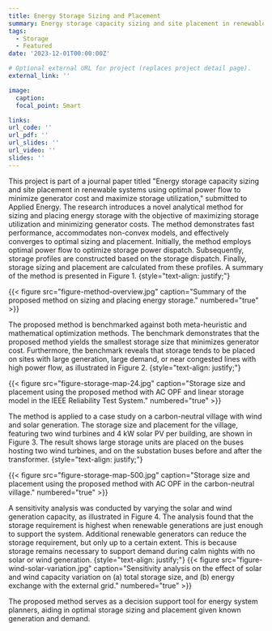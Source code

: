 ```yaml
---
title: Energy Storage Sizing and Placement
summary: Energy storage capacity sizing and site placement in renewable systems using optimal power flow to minimize generator cost and maximize storage utilization.
tags:
  - Storage
  - Featured
date: '2023-12-01T00:00:00Z'

# Optional external URL for project (replaces project detail page).
external_link: ''

image:
  caption: 
  focal_point: Smart

links:
url_code: ''
url_pdf: ''
url_slides: ''
url_video: ''
slides: ''
---
```

This project is part of a journal paper titled "Energy storage capacity sizing and site placement in renewable systems using optimal power flow to minimize generator cost and maximize storage utilization," submitted to Applied Energy. The research introduces a novel analytical method for sizing and placing energy storage with the objective of maximizing storage utilization and minimizing generator costs. The method demonstrates fast performance, accommodates non-convex models, and effectively converges to optimal sizing and placement. Initially, the method employs optimal power flow to optimize storage power dispatch. Subsequently, storage profiles are constructed based on the storage dispatch. Finally, storage sizing and placement are calculated from these profiles. A summary of the method is presented in Figure 1.
{style="text-align: justify;"}

{{< figure src="figure-method-overview.jpg" caption="Summary of the proposed method on sizing and placing energy storage." numbered="true" >}}

The proposed method is benchmarked against both meta-heuristic and mathematical optimization methods. The benchmark demonstrates that the proposed method yields the smallest storage size that minimizes generator cost. Furthermore, the benchmark reveals that storage tends to be placed on sites with large generation, large demand, or near congested lines with high power flow, as illustrated in Figure 2.
{style="text-align: justify;"}

{{< figure src="figure-storage-map-24.jpg" caption="Storage size and placement using the proposed method with AC OPF and linear storage model in the IEEE Reliability Test System." numbered="true" >}}

The method is applied to a case study on a carbon-neutral village with wind and solar generation. The storage size and placement for the village, featuring two wind turbines and 4 kW solar PV per building, are shown in Figure 3. The result shows large storage units are placed on the buses hosting two wind turbines, and on the substation buses before and after the transformer.
{style="text-align: justify;"}

{{< figure src="figure-storage-map-500.jpg" caption="Storage size and placement using the proposed method with AC OPF in the carbon-neutral village." numbered="true" >}}

A sensitivity analysis was conducted by varying the solar and wind generation capacity, as illustrated in Figure 4. The analysis found that the storage requirement is highest when renewable generations are just enough to support the system. Additional renewable generators can reduce the storage requirement, but only up to a certain extent. This is because storage remains necessary to support demand during calm nights with no solar or wind generation.
{style="text-align: justify;"}
{{< figure src="figure-wind-solar-variation.jpg" caption="Sensitivity analysis on the effect of solar and wind capacity variation on (a) total storage size, and (b) energy exchange with the external grid." numbered="true" >}}


The proposed method serves as a decision support tool for energy system planners, aiding in optimal storage sizing and placement given known generation and demand.